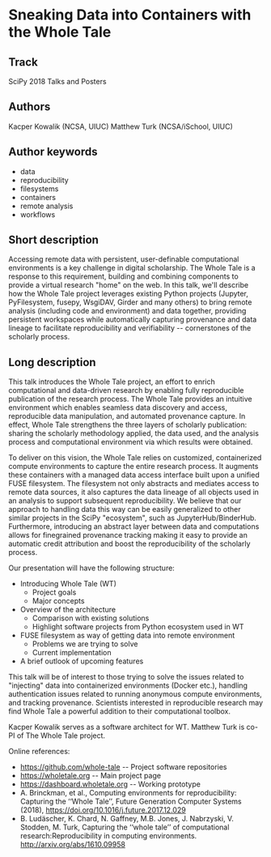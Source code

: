 Sneaking Data into Containers with the Whole Tale
=================================================

Track
-----

SciPy 2018 Talks and Posters

Authors
-------

Kacper Kowalik (NCSA, UIUC)
Matthew Turk (NCSA/iSchool, UIUC)

Author keywords
---------------

* data
* reproducibility
* filesystems
* containers
* remote analysis
* workflows

Short description
-----------------

Accessing remote data with persistent, user-definable computational environments
is a key challenge in digital scholarship.  The Whole Tale is a response to this
requirement, building and combining components to provide a virtual research
"home" on the web.  In this talk, we'll describe how the Whole Tale project
leverages existing Python projects (Jupyter, PyFilesystem, fusepy, WsgiDAV,
Girder and many others) to bring remote analysis (including code and
environment) and data together, providing persistent workspaces while
automatically capturing provenance and data lineage to facilitate
reproducibility and verifiability -- cornerstones of the scholarly process.

Long description
----------------

This talk introduces the Whole Tale project, an effort to enrich computational
and data-driven research by enabling fully reproducible publication of the
research process. The Whole Tale provides an intuitive environment which enables
seamless data discovery and access, reproducible data manipulation, and
automated provenance capture. In effect, Whole Tale strengthens the three layers
of scholarly publication: sharing the scholarly methodology applied, the data
used, and the analysis process and computational environment via which results
were obtained.

To deliver on this vision, the Whole Tale relies on customized, containerized
compute environments to capture the entire research process. It augments these
containers with a managed data access interface built upon a unified FUSE
filesystem. The filesystem not only abstracts and mediates access to remote data
sources, it also captures the data lineage of all objects used in an analysis to
support subsequent reproducibility.  We believe that our approach to handling
data this way can be easily generalized to other similar projects in the SciPy
"ecosystem", such as JupyterHub/BinderHub. Furthermore, introducing an abstract
layer between data and computations allows for finegrained provenance tracking
making it easy to provide an automatic credit attribution and boost the
reproducibility of the scholarly process.

Our presentation will have the following structure:

* Introducing Whole Tale (WT)
    * Project goals
    * Major concepts
* Overview of the architecture
    * Comparison with existing solutions
    * Highlight software projects from Python ecosystem used in WT
* FUSE filesystem as way of getting data into remote environment
    * Problems we are trying to solve
    * Current implementation
* A brief outlook of upcoming features 

This talk will be of interest to those trying to solve the issues related to
"injecting" data into containerized environments (Docker etc.), handling
authentication issues related to running anonymous compute environments, and
tracking provenance. Scientists interested in reproducible research may find
Whole Tale a powerful addition to their computational toolbox.

Kacper Kowalik serves as a software architect for WT. Matthew Turk is co-PI of
The Whole Tale project.

Online references:
* https://github.com/whole-tale -- Project software repositories
* https://wholetale.org -- Main project page
* https://dashboard.wholetale.org -- Working prototype
* A. Brinckman, et al., Computing environments for reproducibility: Capturing the ‘‘Whole Tale’’, Future Generation Computer Systems (2018), https://doi.org/10.1016/j.future.2017.12.029
* B. Ludäscher, K. Chard, N. Gaffney, M.B. Jones, J. Nabrzyski, V. Stodden, M. Turk, Capturing the ‘‘whole tale’’ of computational research:Reproducibility in computing environments. http://arxiv.org/abs/1610.09958
